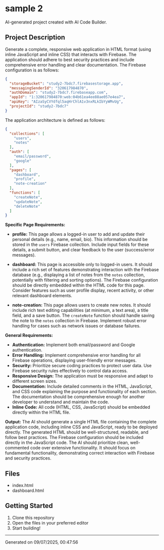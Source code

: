 # sample 2 

AI-generated project created with AI Code Builder.

## Project Description
Generate a complete, responsive web application in HTML format (using inline JavaScript and inline CSS) that interacts with Firebase. The application should adhere to best security practices and include comprehensive error handling and clear documentation.  The Firebase configuration is as follows:

```json
{
  "storageBucket": "study2-7bdc7.firebasestorage.app",
  "messagingSenderId": "320617984870",
  "authDomain": "study2-7bdc7.firebaseapp.com",
  "appId": "1:320617984870:web:04b61ea4ee88ae057e4ea7",
  "apiKey": "AIzaSyCVYdfql5aqHrChlA1v3nxRLkIbYyWMvUg",
  "projectId": "study2-7bdc7"
}
```

The application architecture is defined as follows:

```json
{
  "collections": [
    "users",
    "notes"
  ],
  "auth": [
    "email/password",
    "google"
  ],
  "pages": [
    "dashboard",
    "profile",
    "note-creation"
  ],
  "functions": [
    "createNote",
    "updateNote",
    "deleteNote"
  ]
}
```

**Specific Page Requirements:**

* **profile:** This page allows a logged-in user to add and update their personal details (e.g., name, email, bio).  This information should be stored in the `users` Firebase collection.  Include input fields for these details, a submit button, and clear feedback to the user (success/error messages).

* **dashboard:** This page is accessible only to logged-in users.  It should include a rich set of features demonstrating interaction with the Firebase database (e.g., displaying a list of notes from the `notes` collection, potentially with filtering and sorting options).  The Firebase configuration should be directly embedded within the HTML code for this page.  Consider features such as user profile display, recent activity, or other relevant dashboard elements.

* **note-creation:** This page allows users to create new notes.  It should include rich text editing capabilities (at minimum, a text area), a title field, and a save button. The `createNote` function should handle saving the note to the `notes` collection in Firebase.  Implement robust error handling for cases such as network issues or database failures.


**General Requirements:**

* **Authentication:** Implement both email/password and Google authentication.
* **Error Handling:** Implement comprehensive error handling for all Firebase operations, displaying user-friendly error messages.
* **Security:**  Prioritize secure coding practices to protect user data.  Use Firebase security rules effectively to control data access.
* **Responsive Design:** The application must be responsive and adapt to different screen sizes.
* **Documentation:** Include detailed comments in the HTML, JavaScript, and CSS code explaining the purpose and functionality of each section.  The documentation should be comprehensive enough for another developer to understand and maintain the code.
* **Inline Code:** All code (HTML, CSS, JavaScript) should be embedded directly within the HTML file.


**Output:**  The AI should generate a single HTML file containing the complete application code, including inline CSS and JavaScript, ready to be deployed directly.  The generated HTML should be well-structured, readable, and follow best practices.  The Firebase configuration should be included directly in the JavaScript code.  The AI should prioritize clean, well-commented code over extensive functionality.  It should focus on fundamental functionality, demonstrating correct interaction with Firebase and security practices.


## Files
- index.html
- dashboard.html

## Getting Started
1. Clone this repository
2. Open the files in your preferred editor
3. Start building!

---
Generated on 09/07/2025, 00:47:56

